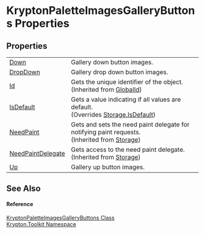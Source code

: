 # KryptonPaletteImagesGalleryButtons Properties




## Properties
<table>
<tr>
<td><a href="b8f047b1-4840-b529-d6c4-23688614fc1a.md">Down</a></td>
<td>Gallery down button images.</td></tr>
<tr>
<td><a href="6aca5a14-2448-5e8f-cd97-37a3e1dd4d43.md">DropDown</a></td>
<td>Gallery drop down button images.</td></tr>
<tr>
<td><a href="71a6846f-bfb6-fb58-b361-6b43ae0583a8.md">Id</a></td>
<td>Gets the unique identifier of the object.<br />(Inherited from <a href="9ef2ca3a-e03e-8927-105a-2f9a6fbdf849.md">GlobalId</a>)</td></tr>
<tr>
<td><a href="68ce1e17-5e63-1d22-ffee-9a9bd14302a6.md">IsDefault</a></td>
<td>Gets a value indicating if all values are default.<br />(Overrides <a href="bbc0e831-9474-3bce-65dc-0625d793d8c1.md">Storage.IsDefault</a>)</td></tr>
<tr>
<td><a href="097a0f47-e60c-4bf7-802c-8391c6d8feff.md">NeedPaint</a></td>
<td>Gets and sets the need paint delegate for notifying paint requests.<br />(Inherited from <a href="8406cf55-79a3-e579-4094-be084e489431.md">Storage</a>)</td></tr>
<tr>
<td><a href="879ca7f2-32c5-8581-44f2-c7aee6491db2.md">NeedPaintDelegate</a></td>
<td>Gets access to the need paint delegate.<br />(Inherited from <a href="8406cf55-79a3-e579-4094-be084e489431.md">Storage</a>)</td></tr>
<tr>
<td><a href="558719be-342f-0098-8209-5e713f236aa1.md">Up</a></td>
<td>Gallery up button images.</td></tr>
</table>

## See Also


#### Reference
<a href="83fc5884-e42b-19c7-c51e-b31b75649254.md">KryptonPaletteImagesGalleryButtons Class</a>  
<a href="79d2eac2-21f4-54ff-7552-b20c33c30600.md">Krypton.Toolkit Namespace</a>  
